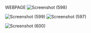WEBPAGE
![Screenshot (598)](https://user-images.githubusercontent.com/86870251/229345295-ac7343a7-f7dc-41a4-8874-e0d07df9a4b3.png)

![Screenshot (599)](https://user-images.githubusercontent.com/86870251/229345301-a4f74fa6-e00a-4701-befd-c5e62fc59d2d.png)
![Screenshot (597)](https://user-images.githubusercontent.com/86870251/229345318-9b6c3a49-6384-4aa9-932c-87d2d081c387.png)

![Screenshot (600)](https://user-images.githubusercontent.com/86870251/229345362-4e61f2bb-1a47-4812-96b1-2057139caf26.png)
